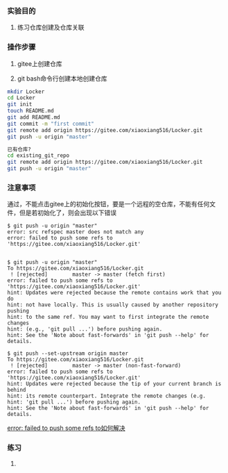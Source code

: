 

### 实验目的

1. 练习仓库创建及仓库关联

### 操作步骤
1. gitee上创建仓库

1. git bash命令行创建本地创建仓库
```bash
mkdir Locker
cd Locker
git init 
touch README.md
git add README.md
git commit -m "first commit"
git remote add origin https://gitee.com/xiaoxiang516/Locker.git
git push -u origin "master"

已有仓库?
cd existing_git_repo
git remote add origin https://gitee.com/xiaoxiang516/Locker.git
git push -u origin "master"
```

### 注意事项
通过，不能点击gitee上的初始化按钮，要是一个远程的空仓库，不能有任何文件，但是若初始化了，则会出现以下错误

```
$ git push -u origin "master"
error: src refspec master does not match any
error: failed to push some refs to 'https://gitee.com/xiaoxiang516/Locker.git'


$ git push -u origin "master"
To https://gitee.com/xiaoxiang516/Locker.git
 ! [rejected]        master -> master (fetch first)
error: failed to push some refs to 'https://gitee.com/xiaoxiang516/Locker.git'
hint: Updates were rejected because the remote contains work that you do
hint: not have locally. This is usually caused by another repository pushing
hint: to the same ref. You may want to first integrate the remote changes
hint: (e.g., 'git pull ...') before pushing again.
hint: See the 'Note about fast-forwards' in 'git push --help' for details.

$ git push --set-upstream origin master
To https://gitee.com/xiaoxiang516/Locker.git
 ! [rejected]        master -> master (non-fast-forward)
error: failed to push some refs to 'https://gitee.com/xiaoxiang516/Locker.git'
hint: Updates were rejected because the tip of your current branch is behind
hint: its remote counterpart. Integrate the remote changes (e.g.
hint: 'git pull ...') before pushing again.
hint: See the 'Note about fast-forwards' in 'git push --help' for details.

```

[error: failed to push some refs to如何解决](https://blog.csdn.net/qq_45893999/article/details/106273214)


### 练习

1.








